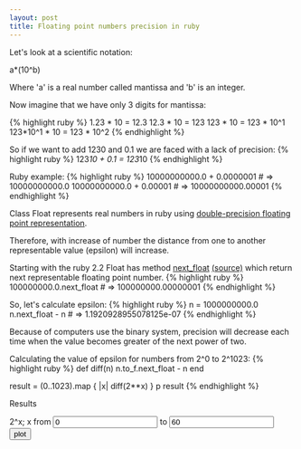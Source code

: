 ```yaml
---
layout: post
title: Floating point numbers precision in ruby
---
```

Let's look at a scientific notation:

a*(10^b)

Where 'a' is a real number called mantissa and 'b' is an integer.

Now imagine that we have only 3 digits for mantissa:

{% highlight ruby %}
1.23 * 10 = 12.3
12.3 * 10 = 123
123  * 10 = 123 * 10^1
123*10^1 * 10 = 123 * 10^2
{% endhighlight %}

So if we want to add 1230 and 0.1 we are faced with a lack of precision:
{% highlight ruby %}
123*10 + 0.1 = 123*10
{% endhighlight %}


Ruby example:
{% highlight ruby %}
10000000000.0 + 0.0000001 # => 10000000000.0
10000000000.0 + 0.00001 # => 10000000000.00001
{% endhighlight %}

Class Float represents real numbers in ruby using [double-precision floating point representation](http://en.wikipedia.org/wiki/Double-precision_floating-point_format).

Therefore, with increase of number the distance from one to another representable value (epsilon) will increase.

Starting with the ruby 2.2 Float has method [next_float](http://ruby-doc.org/core-2.2.2/Float.html#method-i-next_float) [(source)](https://github.com/ruby/ruby/blob/59b089bd0902ee5de3b8fdb846fe9ece1c49b494/numeric.c#L1608) which return next representable floating point number.
{% highlight ruby %}
100000000.0.next_float # => 100000000.00000001
{% endhighlight %}

So, let's calculate epsilon:
{% highlight ruby %}
n = 1000000000.0
n.next_float - n # => 1.1920928955078125e-07
{% endhighlight %}

Because of computers use the binary system, precision will decrease each time when the value becomes greater of the next power of two.

Calculating the value of epsilon for numbers from 2^0 to 2^1023:
{% highlight ruby %}
def diff(n)
  n.to_f.next_float - n
end

result = (0..1023).map { |x| diff(2**x) }
p result
{% endhighlight %}

Results


2^x; x from <input type="number" id="from" value="0"> to <input type="number" id="to" value="60"><button id="calc">plot</button>

<div id="chart"></div>

<link rel="stylesheet" href="/css/c3.min.css">
<script type="text/javascript" src="/js/d3.min.js"></script>
<script type="text/javascript" src="/js/c3.min.js"></script>
<script type="text/javascript">
  var data = [2.220446049250313e-16, 4.440892098500626e-16, 8.881784197001252e-16, 1.7763568394002505e-15, 3.552713678800501e-15, 7.105427357601002e-15, 1.4210854715202004e-14, 2.842170943040401e-14, 5.684341886080802e-14, 1.1368683772161603e-13, 2.2737367544323206e-13, 4.547473508864641e-13, 9.094947017729282e-13, 1.8189894035458565e-12, 3.637978807091713e-12, 7.275957614183426e-12, 1.4551915228366852e-11, 2.9103830456733704e-11, 5.820766091346741e-11, 1.1641532182693481e-10, 2.3283064365386963e-10, 4.656612873077393e-10, 9.313225746154785e-10, 1.862645149230957e-09, 3.725290298461914e-09, 7.450580596923828e-09, 1.4901161193847656e-08, 2.9802322387695312e-08, 5.960464477539063e-08, 1.1920928955078125e-07, 2.384185791015625e-07, 4.76837158203125e-07, 9.5367431640625e-07, 1.9073486328125e-06, 3.814697265625e-06, 7.62939453125e-06, 1.52587890625e-05, 3.0517578125e-05, 6.103515625e-05, 0.0001220703125, 0.000244140625, 0.00048828125, 0.0009765625, 0.001953125, 0.00390625, 0.0078125, 0.015625, 0.03125, 0.0625, 0.125, 0.25, 0.5, 1.0, 2.0, 4.0, 8.0, 16.0, 32.0, 64.0, 128.0, 256.0, 512.0, 1024.0, 2048.0, 4096.0, 8192.0, 16384.0, 32768.0, 65536.0, 131072.0, 262144.0, 524288.0, 1048576.0, 2097152.0, 4194304.0, 8388608.0, 16777216.0, 33554432.0, 67108864.0, 134217728.0, 268435456.0, 536870912.0, 1073741824.0, 2147483648.0, 4294967296.0, 8589934592.0, 17179869184.0, 34359738368.0, 68719476736.0, 137438953472.0, 274877906944.0, 549755813888.0, 1099511627776.0, 2199023255552.0, 4398046511104.0, 8796093022208.0, 17592186044416.0, 35184372088832.0, 70368744177664.0, 140737488355328.0, 281474976710656.0, 562949953421312.0, 1.125899906842624e+15, 2.251799813685248e+15, 4.503599627370496e+15, 9.007199254740992e+15, 1.8014398509481984e+16, 3.602879701896397e+16, 7.205759403792794e+16, 1.4411518807585587e+17, 2.8823037615171174e+17, 5.764607523034235e+17, 1.152921504606847e+18, 2.305843009213694e+18, 4.611686018427388e+18, 9.223372036854776e+18, 1.8446744073709552e+19, 3.6893488147419103e+19, 7.378697629483821e+19, 1.4757395258967641e+20, 2.9514790517935283e+20, 5.902958103587057e+20, 1.1805916207174113e+21, 2.3611832414348226e+21, 4.722366482869645e+21, 9.44473296573929e+21, 1.888946593147858e+22, 3.777893186295716e+22, 7.555786372591432e+22, 1.5111572745182865e+23, 3.022314549036573e+23, 6.044629098073146e+23, 1.2089258196146292e+24, 2.4178516392292583e+24, 4.835703278458517e+24, 9.671406556917033e+24, 1.9342813113834067e+25, 3.8685626227668134e+25, 7.737125245533627e+25, 1.5474250491067253e+26, 3.094850098213451e+26, 6.189700196426902e+26, 1.2379400392853803e+27, 2.4758800785707605e+27, 4.951760157141521e+27, 9.903520314283042e+27, 1.9807040628566084e+28, 3.961408125713217e+28, 7.922816251426434e+28, 1.5845632502852868e+29, 3.1691265005705735e+29, 6.338253001141147e+29, 1.2676506002282294e+30, 2.535301200456459e+30, 5.070602400912918e+30, 1.0141204801825835e+31, 2.028240960365167e+31, 4.056481920730334e+31, 8.112963841460668e+31, 1.6225927682921336e+32, 3.2451855365842673e+32, 6.490371073168535e+32, 1.298074214633707e+33, 2.596148429267414e+33, 5.192296858534828e+33, 1.0384593717069655e+34, 2.076918743413931e+34, 4.153837486827862e+34, 8.307674973655724e+34, 1.661534994731145e+35, 3.32306998946229e+35, 6.64613997892458e+35, 1.329227995784916e+36, 2.658455991569832e+36, 5.316911983139664e+36, 1.0633823966279327e+37, 2.1267647932558654e+37, 4.253529586511731e+37, 8.507059173023462e+37, 1.7014118346046923e+38, 3.402823669209385e+38, 6.80564733841877e+38, 1.361129467683754e+39, 2.722258935367508e+39, 5.444517870735016e+39, 1.0889035741470031e+40, 2.1778071482940062e+40, 4.3556142965880123e+40, 8.711228593176025e+40, 1.742245718635205e+41, 3.48449143727041e+41, 6.96898287454082e+41, 1.393796574908164e+42, 2.787593149816328e+42, 5.575186299632656e+42, 1.1150372599265312e+43, 2.2300745198530623e+43, 4.460149039706125e+43, 8.92029807941225e+43, 1.78405961588245e+44, 3.5681192317649e+44, 7.1362384635298e+44, 1.42724769270596e+45, 2.85449538541192e+45, 5.70899077082384e+45, 1.141798154164768e+46, 2.283596308329536e+46, 4.567192616659072e+46, 9.134385233318143e+46, 1.8268770466636286e+47, 3.6537540933272573e+47, 7.307508186654515e+47, 1.461501637330903e+48, 2.923003274661806e+48, 5.846006549323612e+48, 1.1692013098647223e+49, 2.3384026197294447e+49, 4.6768052394588893e+49, 9.353610478917779e+49, 1.8707220957835557e+50, 3.7414441915671115e+50, 7.482888383134223e+50, 1.4965776766268446e+51, 2.9931553532536892e+51, 5.986310706507379e+51, 1.1972621413014757e+52, 2.3945242826029513e+52, 4.789048565205903e+52, 9.578097130411805e+52, 1.915619426082361e+53, 3.831238852164722e+53, 7.662477704329444e+53, 1.532495540865889e+54, 3.064991081731778e+54, 6.129982163463556e+54, 1.2259964326927111e+55, 2.4519928653854222e+55, 4.9039857307708443e+55, 9.807971461541689e+55, 1.9615942923083377e+56, 3.9231885846166755e+56, 7.846377169233351e+56, 1.5692754338466702e+57, 3.1385508676933404e+57, 6.277101735386681e+57, 1.2554203470773362e+58, 2.5108406941546723e+58, 5.021681388309345e+58, 1.004336277661869e+59, 2.008672555323738e+59, 4.017345110647476e+59, 8.034690221294951e+59, 1.6069380442589903e+60, 3.2138760885179806e+60, 6.427752177035961e+60, 1.2855504354071922e+61, 2.5711008708143844e+61, 5.142201741628769e+61, 1.0284403483257538e+62, 2.0568806966515076e+62, 4.113761393303015e+62, 8.22752278660603e+62, 1.645504557321206e+63, 3.291009114642412e+63, 6.582018229284824e+63, 1.3164036458569648e+64, 2.6328072917139297e+64, 5.2656145834278593e+64, 1.0531229166855719e+65, 2.1062458333711437e+65, 4.2124916667422875e+65, 8.424983333484575e+65, 1.684996666696915e+66, 3.36999333339383e+66, 6.73998666678766e+66, 1.347997333357532e+67, 2.695994666715064e+67, 5.391989333430128e+67, 1.0783978666860256e+68, 2.1567957333720512e+68, 4.3135914667441024e+68, 8.627182933488205e+68, 1.725436586697641e+69, 3.450873173395282e+69, 6.901746346790564e+69, 1.3803492693581128e+70, 2.7606985387162255e+70, 5.521397077432451e+70, 1.1042794154864902e+71, 2.2085588309729804e+71, 4.417117661945961e+71, 8.834235323891922e+71, 1.7668470647783843e+72, 3.533694129556769e+72, 7.067388259113537e+72, 1.4134776518227075e+73, 2.826955303645415e+73, 5.65391060729083e+73, 1.130782121458166e+74, 2.261564242916332e+74, 4.523128485832664e+74, 9.046256971665328e+74, 1.8092513943330656e+75, 3.618502788666131e+75, 7.237005577332262e+75, 1.4474011154664524e+76, 2.894802230932905e+76, 5.78960446186581e+76, 1.157920892373162e+77, 2.315841784746324e+77, 4.631683569492648e+77, 9.263367138985296e+77, 1.8526734277970591e+78, 3.7053468555941183e+78, 7.410693711188237e+78, 1.4821387422376473e+79, 2.9642774844752946e+79, 5.928554968950589e+79, 1.1857109937901178e+80, 2.3714219875802357e+80, 4.7428439751604714e+80, 9.485687950320943e+80, 1.8971375900641885e+81, 3.794275180128377e+81, 7.588550360256754e+81, 1.517710072051351e+82, 3.035420144102702e+82, 6.070840288205404e+82, 1.2141680576410807e+83, 2.4283361152821613e+83, 4.856672230564323e+83, 9.713344461128645e+83, 1.942668892225729e+84, 3.885337784451458e+84, 7.770675568902916e+84, 1.5541351137805833e+85, 3.1082702275611665e+85, 6.216540455122333e+85, 1.2433080910244666e+86, 2.4866161820489332e+86, 4.9732323640978664e+86, 9.946464728195733e+86, 1.9892929456391466e+87, 3.978585891278293e+87, 7.957171782556586e+87, 1.5914343565113173e+88, 3.1828687130226345e+88, 6.365737426045269e+88, 1.2731474852090538e+89, 2.5462949704181076e+89, 5.092589940836215e+89, 1.018517988167243e+90, 2.037035976334486e+90, 4.074071952668972e+90, 8.148143905337944e+90, 1.629628781067589e+91, 3.259257562135178e+91, 6.518515124270356e+91, 1.3037030248540711e+92, 2.6074060497081422e+92, 5.2148120994162844e+92, 1.0429624198832569e+93, 2.0859248397665138e+93, 4.1718496795330275e+93, 8.343699359066055e+93, 1.668739871813211e+94, 3.337479743626422e+94, 6.674959487252844e+94, 1.3349918974505688e+95, 2.6699837949011376e+95, 5.339967589802275e+95, 1.067993517960455e+96, 2.13598703592091e+96, 4.27197407184182e+96, 8.54394814368364e+96, 1.708789628736728e+97, 3.417579257473456e+97, 6.835158514946912e+97, 1.3670317029893825e+98, 2.734063405978765e+98, 5.46812681195753e+98, 1.093625362391506e+99, 2.187250724783012e+99, 4.374501449566024e+99, 8.749002899132048e+99, 1.7498005798264095e+100, 3.499601159652819e+100, 6.999202319305638e+100, 1.3998404638611276e+101, 2.7996809277222553e+101, 5.599361855444511e+101, 1.1198723710889021e+102, 2.2397447421778042e+102, 4.4794894843556084e+102, 8.958978968711217e+102, 1.7917957937422434e+103, 3.583591587484487e+103, 7.167183174968974e+103, 1.4334366349937947e+104, 2.8668732699875894e+104, 5.733746539975179e+104, 1.1467493079950358e+105, 2.2934986159900715e+105, 4.586997231980143e+105, 9.173994463960286e+105, 1.8347988927920572e+106, 3.6695977855841144e+106, 7.339195571168229e+106, 1.4678391142336458e+107, 2.9356782284672915e+107, 5.871356456934583e+107, 1.1742712913869166e+108, 2.3485425827738332e+108, 4.6970851655476665e+108, 9.394170331095333e+108, 1.8788340662190666e+109, 3.757668132438133e+109, 7.515336264876266e+109, 1.5030672529752533e+110, 3.0061345059505065e+110, 6.012269011901013e+110, 1.2024538023802026e+111, 2.4049076047604052e+111, 4.8098152095208105e+111, 9.619630419041621e+111, 1.9239260838083242e+112, 3.8478521676166484e+112, 7.695704335233297e+112, 1.5391408670466593e+113, 3.078281734093319e+113, 6.156563468186638e+113, 1.2313126936373275e+114, 2.462625387274655e+114, 4.92525077454931e+114, 9.85050154909862e+114, 1.970100309819724e+115, 3.940200619639448e+115, 7.880401239278896e+115, 1.5760802478557792e+116, 3.1521604957115583e+116, 6.304320991423117e+116, 1.2608641982846233e+117, 2.5217283965692467e+117, 5.0434567931384933e+117, 1.0086913586276987e+118, 2.0173827172553973e+118, 4.034765434510795e+118, 8.06953086902159e+118, 1.613906173804318e+119, 3.227812347608636e+119, 6.455624695217272e+119, 1.2911249390434543e+120, 2.5822498780869086e+120, 5.164499756173817e+120, 1.0328999512347634e+121, 2.065799902469527e+121, 4.131599804939054e+121, 8.263199609878108e+121, 1.6526399219756215e+122, 3.305279843951243e+122, 6.610559687902486e+122, 1.3221119375804972e+123, 2.6442238751609944e+123, 5.288447750321989e+123, 1.0576895500643978e+124, 2.1153791001287955e+124, 4.230758200257591e+124, 8.461516400515182e+124, 1.6923032801030364e+125, 3.384606560206073e+125, 6.769213120412146e+125, 1.3538426240824291e+126, 2.7076852481648583e+126, 5.415370496329717e+126, 1.0830740992659433e+127, 2.1661481985318866e+127, 4.332296397063773e+127, 8.664592794127546e+127, 1.7329185588255093e+128, 3.4658371176510186e+128, 6.931674235302037e+128, 1.3863348470604074e+129, 2.772669694120815e+129, 5.54533938824163e+129, 1.109067877648326e+130, 2.218135755296652e+130, 4.436271510593304e+130, 8.872543021186608e+130, 1.7745086042373215e+131, 3.549017208474643e+131, 7.098034416949286e+131, 1.4196068833898572e+132, 2.8392137667797144e+132, 5.678427533559429e+132, 1.1356855067118858e+133, 2.2713710134237715e+133, 4.542742026847543e+133, 9.085484053695086e+133, 1.8170968107390172e+134, 3.6341936214780345e+134, 7.268387242956069e+134, 1.4536774485912138e+135, 2.9073548971824276e+135, 5.814709794364855e+135, 1.162941958872971e+136, 2.325883917745942e+136, 4.651767835491884e+136, 9.303535670983768e+136, 1.8607071341967536e+137, 3.7214142683935073e+137, 7.442828536787015e+137, 1.488565707357403e+138, 2.977131414714806e+138, 5.954262829429612e+138, 1.1908525658859223e+139, 2.3817051317718447e+139, 4.7634102635436893e+139, 9.526820527087379e+139, 1.9053641054174757e+140, 3.8107282108349515e+140, 7.621456421669903e+140, 1.5242912843339806e+141, 3.048582568667961e+141, 6.097165137335922e+141, 1.2194330274671845e+142, 2.438866054934369e+142, 4.877732109868738e+142, 9.755464219737476e+142, 1.9510928439474951e+143, 3.9021856878949903e+143, 7.804371375789981e+143, 1.5608742751579961e+144, 3.1217485503159922e+144, 6.243497100631985e+144, 1.248699420126397e+145, 2.497398840252794e+145, 4.994797680505588e+145, 9.989595361011175e+145, 1.997919072202235e+146, 3.99583814440447e+146, 7.99167628880894e+146, 1.598335257761788e+147, 3.196670515523576e+147, 6.393341031047152e+147, 1.2786682062094304e+148, 2.557336412418861e+148, 5.114672824837722e+148, 1.0229345649675443e+149, 2.0458691299350887e+149, 4.0917382598701773e+149, 8.183476519740355e+149, 1.636695303948071e+150, 3.273390607896142e+150, 6.546781215792284e+150, 1.3093562431584567e+151, 2.6187124863169135e+151, 5.237424972633827e+151, 1.0474849945267654e+152, 2.094969989053531e+152, 4.189939978107062e+152, 8.379879956214123e+152, 1.6759759912428246e+153, 3.3519519824856493e+153, 6.703903964971299e+153, 1.3407807929942597e+154, 2.6815615859885194e+154, 5.363123171977039e+154, 1.0726246343954078e+155, 2.1452492687908155e+155, 4.290498537581631e+155, 8.580997075163262e+155, 1.7161994150326524e+156, 3.432398830065305e+156, 6.86479766013061e+156, 1.372959532026122e+157, 2.745919064052244e+157, 5.491838128104488e+157, 1.0983676256208976e+158, 2.196735251241795e+158, 4.39347050248359e+158, 8.78694100496718e+158, 1.757388200993436e+159, 3.514776401986872e+159, 7.029552803973744e+159, 1.405910560794749e+160, 2.811821121589498e+160, 5.623642243178996e+160, 1.1247284486357991e+161, 2.2494568972715982e+161, 4.4989137945431964e+161, 8.997827589086393e+161, 1.7995655178172786e+162, 3.599131035634557e+162, 7.198262071269114e+162, 1.439652414253823e+163, 2.879304828507646e+163, 5.758609657015292e+163, 1.1517219314030583e+164, 2.3034438628061165e+164, 4.606887725612233e+164, 9.213775451224466e+164, 1.8427550902448932e+165, 3.6855101804897865e+165, 7.371020360979573e+165, 1.4742040721959146e+166, 2.9484081443918292e+166, 5.896816288783659e+166, 1.1793632577567317e+167, 2.3587265155134633e+167, 4.717453031026927e+167, 9.434906062053853e+167, 1.8869812124107707e+168, 3.7739624248215414e+168, 7.547924849643083e+168, 1.5095849699286165e+169, 3.019169939857233e+169, 6.038339879714466e+169, 1.2076679759428932e+170, 2.4153359518857865e+170, 4.830671903771573e+170, 9.661343807543146e+170, 1.9322687615086292e+171, 3.8645375230172583e+171, 7.729075046034517e+171, 1.5458150092069033e+172, 3.091630018413807e+172, 6.183260036827614e+172, 1.2366520073655227e+173, 2.4733040147310453e+173, 4.946608029462091e+173, 9.893216058924181e+173, 1.9786432117848363e+174, 3.9572864235696725e+174, 7.914572847139345e+174, 1.582914569427869e+175, 3.165829138855738e+175, 6.331658277711476e+175, 1.2663316555422952e+176, 2.5326633110845904e+176, 5.065326622169181e+176, 1.0130653244338362e+177, 2.0261306488676723e+177, 4.052261297735345e+177, 8.10452259547069e+177, 1.620904519094138e+178, 3.241809038188276e+178, 6.483618076376552e+178, 1.2967236152753103e+179, 2.5934472305506206e+179, 5.186894461101241e+179, 1.0373788922202482e+180, 2.0747577844404965e+180, 4.149515568880993e+180, 8.299031137761986e+180, 1.6598062275523972e+181, 3.3196124551047944e+181, 6.639224910209589e+181, 1.3278449820419177e+182, 2.6556899640838355e+182, 5.311379928167671e+182, 1.0622759856335342e+183, 2.1245519712670684e+183, 4.249103942534137e+183, 8.498207885068274e+183, 1.6996415770136547e+184, 3.3992831540273094e+184, 6.798566308054619e+184, 1.3597132616109238e+185, 2.7194265232218475e+185, 5.438853046443695e+185, 1.087770609288739e+186, 2.175541218577478e+186, 4.351082437154956e+186, 8.702164874309912e+186, 1.7404329748619824e+187, 3.480865949723965e+187, 6.96173189944793e+187, 1.392346379889586e+188, 2.784692759779172e+188, 5.569385519558344e+188, 1.1138771039116688e+189, 2.2277542078233375e+189, 4.455508415646675e+189, 8.91101683129335e+189, 1.78220336625867e+190, 3.56440673251734e+190, 7.12881346503468e+190, 1.425762693006936e+191, 2.851525386013872e+191, 5.703050772027744e+191, 1.1406101544055488e+192, 2.2812203088110976e+192, 4.562440617622195e+192, 9.12488123524439e+192, 1.824976247048878e+193, 3.649952494097756e+193, 7.299904988195512e+193, 1.4599809976391025e+194, 2.919961995278205e+194, 5.83992399055641e+194, 1.167984798111282e+195, 2.335969596222564e+195, 4.671939192445128e+195, 9.343878384890256e+195, 1.8687756769780512e+196, 3.7375513539561023e+196, 7.475102707912205e+196, 1.495020541582441e+197, 2.990041083164882e+197, 5.980082166329764e+197, 1.1960164332659527e+198, 2.3920328665319055e+198, 4.784065733063811e+198, 9.568131466127622e+198, 1.9136262932255244e+199, 3.827252586451049e+199, 7.654505172902098e+199, 1.5309010345804195e+200, 3.061802069160839e+200, 6.123604138321678e+200, 1.2247208276643356e+201, 2.4494416553286712e+201, 4.8988833106573424e+201, 9.797766621314685e+201, 1.959553324262937e+202, 3.919106648525874e+202, 7.838213297051748e+202, 1.5676426594103496e+203, 3.135285318820699e+203, 6.270570637641398e+203, 1.2541141275282797e+204, 2.5082282550565593e+204, 5.016456510113119e+204, 1.0032913020226237e+205, 2.0065826040452475e+205, 4.013165208090495e+205, 8.02633041618099e+205, 1.605266083236198e+206, 3.210532166472396e+206, 6.421064332944792e+206, 1.2842128665889584e+207, 2.568425733177917e+207, 5.136851466355834e+207, 1.0273702932711667e+208, 2.0547405865423334e+208, 4.109481173084667e+208, 8.218962346169334e+208, 1.6437924692338667e+209, 3.2875849384677334e+209, 6.575169876935467e+209, 1.3150339753870934e+210, 2.630067950774187e+210, 5.260135901548374e+210, 1.0520271803096747e+211, 2.1040543606193494e+211, 4.208108721238699e+211, 8.416217442477398e+211, 1.6832434884954795e+212, 3.366486976990959e+212, 6.732973953981918e+212, 1.3465947907963836e+213, 2.6931895815927672e+213, 5.386379163185535e+213, 1.077275832637107e+214, 2.154551665274214e+214, 4.309103330548428e+214, 8.618206661096855e+214, 1.723641332219371e+215, 3.447282664438742e+215, 6.894565328877484e+215, 1.3789130657754968e+216, 2.7578261315509936e+216, 5.515652263101987e+216, 1.1031304526203975e+217, 2.206260905240795e+217, 4.41252181048159e+217, 8.82504362096318e+217, 1.765008724192636e+218, 3.530017448385272e+218, 7.060034896770544e+218, 1.4120069793541087e+219, 2.8240139587082175e+219, 5.648027917416435e+219, 1.129605583483287e+220, 2.259211166966574e+220, 4.518422333933148e+220, 9.036844667866296e+220, 1.8073689335732592e+221, 3.6147378671465184e+221, 7.229475734293037e+221, 1.4458951468586074e+222, 2.891790293717215e+222, 5.78358058743443e+222, 1.156716117486886e+223, 2.313432234973772e+223, 4.626864469947544e+223, 9.253728939895087e+223, 1.8507457879790174e+224, 3.701491575958035e+224, 7.40298315191607e+224, 1.480596630383214e+225, 2.961193260766428e+225, 5.922386521532856e+225, 1.1844773043065711e+226, 2.3689546086131423e+226, 4.737909217226285e+226, 9.47581843445257e+226, 1.895163686890514e+227, 3.790327373781028e+227, 7.580654747562055e+227, 1.516130949512411e+228, 3.032261899024822e+228, 6.064523798049644e+228, 1.2129047596099289e+229, 2.4258095192198577e+229, 4.8516190384397154e+229, 9.703238076879431e+229, 1.9406476153758862e+230, 3.8812952307517723e+230, 7.762590461503545e+230, 1.552518092300709e+231, 3.105036184601418e+231, 6.210072369202836e+231, 1.2420144738405671e+232, 2.4840289476811343e+232, 4.968057895362269e+232, 9.936115790724537e+232, 1.9872231581449074e+233, 3.974446316289815e+233, 7.94889263257963e+233, 1.589778526515926e+234, 3.179557053031852e+234, 6.359114106063704e+234, 1.2718228212127408e+235, 2.5436456424254815e+235, 5.087291284850963e+235, 1.0174582569701926e+236, 2.0349165139403852e+236, 4.0698330278807704e+236, 8.139666055761541e+236, 1.6279332111523082e+237, 3.2558664223046163e+237, 6.511732844609233e+237, 1.3023465689218465e+238, 2.604693137843693e+238, 5.209386275687386e+238, 1.0418772551374772e+239, 2.0837545102749545e+239, 4.167509020549909e+239, 8.335018041099818e+239, 1.6670036082199636e+240, 3.334007216439927e+240, 6.668014432879854e+240, 1.333602886575971e+241, 2.667205773151942e+241, 5.334411546303884e+241, 1.0668823092607767e+242, 2.1337646185215534e+242, 4.267529237043107e+242, 8.535058474086213e+242, 1.7070116948172427e+243, 3.4140233896344854e+243, 6.828046779268971e+243, 1.3656093558537942e+244, 2.7312187117075883e+244, 5.462437423415177e+244, 1.0924874846830353e+245, 2.1849749693660706e+245, 4.3699499387321413e+245, 8.739899877464283e+245, 1.7479799754928565e+246, 3.495959950985713e+246, 6.991919901971426e+246, 1.3983839803942852e+247, 2.7967679607885704e+247, 5.593535921577141e+247, 1.1187071843154282e+248, 2.2374143686308563e+248, 4.474828737261713e+248, 8.949657474523425e+248, 1.789931494904685e+249, 3.57986298980937e+249, 7.15972597961874e+249, 1.431945195923748e+250, 2.863890391847496e+250, 5.727780783694992e+250, 1.1455561567389984e+251, 2.291112313477997e+251, 4.582224626955994e+251, 9.164449253911988e+251, 1.8328898507823975e+252, 3.665779701564795e+252, 7.33155940312959e+252, 1.466311880625918e+253, 2.932623761251836e+253, 5.865247522503672e+253, 1.1730495045007344e+254, 2.346099009001469e+254, 4.692198018002938e+254, 9.384396036005875e+254, 1.876879207201175e+255, 3.75375841440235e+255, 7.5075168288047e+255, 1.50150336576094e+256, 3.00300673152188e+256, 6.00601346304376e+256, 1.201202692608752e+257, 2.402405385217504e+257, 4.804810770435008e+257, 9.609621540870016e+257, 1.9219243081740033e+258, 3.8438486163480065e+258, 7.687697232696013e+258, 1.5375394465392026e+259, 3.0750788930784052e+259, 6.150157786156811e+259, 1.2300315572313621e+260, 2.4600631144627242e+260, 4.9201262289254483e+260, 9.840252457850897e+260, 1.9680504915701793e+261, 3.936100983140359e+261, 7.872201966280717e+261, 1.5744403932561435e+262, 3.148880786512287e+262, 6.297761573024574e+262, 1.2595523146049148e+263, 2.5191046292098296e+263, 5.038209258419659e+263, 1.0076418516839318e+264, 2.0152837033678636e+264, 4.0305674067357273e+264, 8.061134813471455e+264, 1.612226962694291e+265, 3.224453925388582e+265, 6.448907850777164e+265, 1.2897815701554327e+266, 2.5795631403108655e+266, 5.159126280621731e+266, 1.0318252561243462e+267, 2.0636505122486924e+267, 4.127301024497385e+267, 8.25460204899477e+267, 1.650920409798954e+268, 3.301840819597908e+268, 6.603681639195816e+268, 1.3207363278391631e+269, 2.6414726556783262e+269, 5.282945311356653e+269, 1.0565890622713305e+270, 2.113178124542661e+270, 4.226356249085322e+270, 8.452712498170644e+270, 1.6905424996341288e+271, 3.3810849992682576e+271, 6.762169998536515e+271, 1.352433999707303e+272, 2.704867999414606e+272, 5.409735998829212e+272, 1.0819471997658424e+273, 2.163894399531685e+273, 4.32778879906337e+273, 8.65557759812674e+273, 1.731115519625348e+274, 3.462231039250696e+274, 6.924462078501392e+274, 1.3848924157002783e+275, 2.7697848314005566e+275, 5.539569662801113e+275, 1.1079139325602226e+276, 2.2158278651204453e+276, 4.431655730240891e+276, 8.863311460481781e+276, 1.7726622920963562e+277, 3.5453245841927125e+277, 7.090649168385425e+277, 1.418129833677085e+278, 2.83625966735417e+278, 5.67251933470834e+278, 1.134503866941668e+279, 2.269007733883336e+279, 4.538015467766672e+279, 9.076030935533344e+279, 1.8152061871066688e+280, 3.6304123742133376e+280, 7.260824748426675e+280, 1.452164949685335e+281, 2.90432989937067e+281, 5.80865979874134e+281, 1.161731959748268e+282, 2.323463919496536e+282, 4.646927838993072e+282, 9.293855677986144e+282, 1.858771135597229e+283, 3.717542271194458e+283, 7.435084542388915e+283, 1.487016908477783e+284, 2.974033816955566e+284, 5.948067633911132e+284, 1.1896135267822265e+285, 2.379227053564453e+285, 4.758454107128906e+285, 9.516908214257812e+285, 1.9033816428515623e+286, 3.806763285703125e+286, 7.61352657140625e+286, 1.52270531428125e+287, 3.0454106285625e+287, 6.090821257125e+287, 1.218164251425e+288, 2.43632850285e+288, 4.8726570057e+288, 9.7453140114e+288, 1.94906280228e+289, 3.89812560456e+289, 7.79625120912e+289, 1.559250241824e+290, 3.118500483648e+290, 6.237000967296e+290, 1.2474001934592e+291, 2.4948003869184e+291, 4.9896007738368e+291, 9.9792015476736e+291, 1.99584030953472e+292];

  var extract = function(from, to) {
    return data.slice(from, to+1);
  };

  var line = extract(0, 100);
  line.unshift('epsilon');

  var chart = c3.generate({
    bindto: '#chart',
    data: {
      columns: []
    },
    axis: {
      y: {
        label: {
          text: 'n.next_float - n',
          position: 'outer-middle'
        }
      },
      x: {
        label: {
          text: '2^x'
        }
      }
    }
  });

  var loadData = function() {
    var from = +document.getElementById('from').value;
    var to = +document.getElementById('to').value;
    if(to > 1023) {
      alert('1023 is maximum value');
      return;
    };
    if(from >= to) {
      alert('"to" must be greater than "from"')
      return;
    };
    if(from < 0 || to < 0) {
      alert('Must be positive numbers');
      return;
    };
    var line = extract(from, to);
    line.unshift('epsilon');
    chart.load({
      columns: [ line ]
    });
  };
  document.getElementById('calc').onclick = function(){
    loadData();
  };

  loadData();
</script>